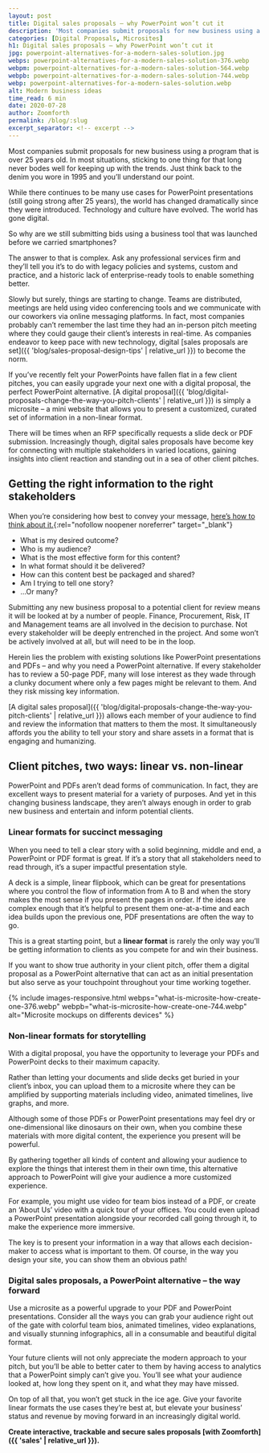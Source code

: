 ```yaml
---
layout: post
title: Digital sales proposals – why PowerPoint won’t cut it
description: 'Most companies submit proposals for new business using a program that is over 25 years old. In most situations, sticking to one thing for that long never bodes well for keeping up with the trends.'
categories: [Digital Proposals, Microsites]
h1: Digital sales proposals – why PowerPoint won’t cut it
jpg: powerpoint-alternatives-for-a-modern-sales-solution.jpg
webps: powerpoint-alternatives-for-a-modern-sales-solution-376.webp
webpm: powerpoint-alternatives-for-a-modern-sales-solution-564.webp
webpb: powerpoint-alternatives-for-a-modern-sales-solution-744.webp
webp: powerpoint-alternatives-for-a-modern-sales-solution.webp
alt: Modern business ideas
time_read: 6 min
date: 2020-07-28
author: Zoomforth
permalink: /blog/:slug
excerpt_separator: <!-- excerpt -->
---
```

Most companies submit proposals for new business using a program that is over 25 years old. In most situations, sticking to one thing for that long never bodes well for keeping up with the trends. Just think back to the denim you wore in 1995 and you’ll understand our point. 
<!-- excerpt -->

While there continues to be many use cases for PowerPoint presentations (still going strong after 25 years), the world has changed dramatically since they were introduced. Technology and culture have evolved. The world has gone digital.

So why are we still submitting bids using a business tool that was launched before we carried smartphones?

The answer to that is complex. Ask any professional services firm and they’ll tell you it’s to do with legacy policies and systems, custom and practice, and a historic lack of enterprise-ready tools to enable something better.

Slowly but surely, things are starting to change. Teams are distributed, meetings are held using video conferencing tools and we communicate with our coworkers via online messaging platforms. In fact, most companies probably can’t remember the last time they had an in-person pitch meeting where they could gauge their client’s interests in real-time. As companies endeavor to keep pace with new technology, digital [sales proposals are set]({{ 'blog/sales-proposal-design-tips' | relative_url }}) to become the norm.

If you’ve recently felt your PowerPoints have fallen flat in a few client pitches, you can easily upgrade your next one with a digital proposal, the perfect PowerPoint alternative.  [A digital proposal]({{ 'blog/digital-proposals-change-the-way-you-pitch-clients' | relative_url }}) is simply a microsite – a mini website that allows you to present a customized, curated set of information in a non-linear format.

There will be times when an RFP specifically requests a slide deck or PDF submission. Increasingly though, digital sales proposals have become key for connecting with multiple stakeholders in varied locations, gaining insights into client reaction and standing out in a sea of other client pitches.

## Getting the right information to the right stakeholders

When you’re considering how best to convey your message, [here’s how to think about it.](https://www.instructionalsolutions.com/blog/proposal-writing){:rel="nofollow noopener noreferrer" target="_blank"}

* What is my desired outcome?
* Who is my audience?
* What is the most effective form for this content?
* In what format should it be delivered?
* How can this content best be packaged and shared?
* Am I trying to tell one story?
* …Or many?

Submitting any new business proposal to a potential client for review means it will be looked at by a number of people. Finance, Procurement, Risk, IT and Management teams are all involved in the decision to purchase. Not every stakeholder will be deeply entrenched in the project. And some won’t be actively involved at all, but will need to be in the loop.

Herein lies the problem with existing solutions like PowerPoint presentations and PDFs – and why you need a PowerPoint alternative. If every stakeholder has to review a 50-page PDF, many will lose interest as they wade through a clunky document where only a few pages might be relevant to them. And they risk missing key information.

[A digital sales proposal]({{ 'blog/digital-proposals-change-the-way-you-pitch-clients' | relative_url }}) allows each member of your audience to find and review the information that matters to them the most. It simultaneously affords you the ability to tell your story and share assets in a format that is engaging and humanizing.

## Client pitches, two ways: linear vs. non-linear

PowerPoint and PDFs aren’t dead forms of communication. In fact, they are excellent ways to present material for a variety of purposes. And yet in this changing business landscape, they aren’t always enough in order to grab new business and entertain and inform potential clients.

### Linear formats for succinct messaging

When you need to tell a clear story with a solid beginning, middle and end, a PowerPoint or PDF format is great. If it’s a story that all stakeholders need to read through, it’s a super impactful presentation style.

A deck is a simple, linear flipbook, which can be great for presentations where you control the flow of information from A to B and when the story makes the most sense if you present the pages in order. If the ideas are complex enough that it’s helpful to present them one-at-a-time and each idea builds upon the previous one, PDF presentations are often the way to go.

This is a great starting point, but a **linear format** is rarely the only way you’ll be getting information to clients as you compete for and win their business.

If you want to show true authority in your client pitch, offer them a digital proposal as a PowerPoint alternative that can act as an initial presentation but also serve as your touchpoint throughout your time working together.

{% include images-responsive.html webps="what-is-microsite-how-create-one-376.webp" webpb="what-is-microsite-how-create-one-744.webp" alt="Microsite mockups on differents devices" %}

### Non-linear formats for storytelling

With a digital proposal, you have the opportunity to leverage your PDFs and PowerPoint decks to their maximum capacity.

Rather than letting your documents and slide decks get buried in your client’s inbox, you can upload them to a microsite where they can be amplified by supporting materials including video, animated timelines, live graphs, and more.

Although some of those PDFs or PowerPoint presentations may feel dry or one-dimensional like dinosaurs on their own, when you combine these materials with more digital content, the experience you present will be powerful.

By gathering together all kinds of content and allowing your audience to explore the things that interest them in their own time, this alternative approach to PowerPoint will give your audience a more customized experience.

For example, you might use video for team bios instead of a PDF, or create an ‘About Us’ video with a quick tour of your offices. You could even upload a PowerPoint presentation alongside your recorded call going through it, to make the experience more immersive.

The key is to present your information in a way that allows each decision-maker to access what is important to them. Of course, in the way you design your site, you can show them an obvious path!

### Digital sales proposals, a PowerPoint alternative – the way forward

Use a microsite as a powerful upgrade to your PDF and PowerPoint presentations. Consider all the ways you can grab your audience right out of the gate with colorful team bios, animated timelines, video explanations, and visually stunning infographics, all in a consumable and beautiful digital format.

Your future clients will not only appreciate the modern approach to your pitch, but you’ll be able to better cater to them by having access to analytics that a PowerPoint simply can’t give you. You’ll see what your audience looked at, how long they spent on it, and what they may have missed.

On top of all that, you won’t get stuck in the ice age. Give your favorite linear formats the use cases they’re best at, but elevate your business’ status and revenue by moving forward in an increasingly digital world.

**Create interactive, trackable and secure sales proposals [with Zoomforth]({{ 'sales' | relative_url }}).**
